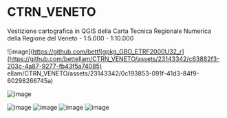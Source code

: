 # CTRN_VENETO
Vestizione cartografica in QGIS della Carta Tecnica Regionale Numerica della Regione del Veneto - 1:5.000 - 1:10.000

![image](https://github.com/bett![gpkg_GBO_ETRF2000U32_r](https://github.com/bettellam/CTRN_VENETO/assets/23143342/c63882f3-203c-4a87-9277-fb43f5a74085)
ellam/CTRN_VENETO/assets/23143342/0c193853-091f-41d3-84f9-60298266745a)

![image](https://github.com/bettellam/CTRN_VENETO/assets/23143342/95e50a68-958c-4e11-a133-c5a5c83c6203)

![image](https://github.com/bettellam/CTRN_VENETO/assets/23143342/46241a30-cdba-4b8b-88ac-db001155ef6d)
![image](https://github.com/bettellam/CTRN_VENETO/assets/23143342/309ccf70-fa1b-4cb3-90c0-63da65c99479)
![image](https://github.com/bettellam/CTRN_VENETO/assets/23143342/a9ce744e-0a4d-41b2-ba0e-bef03c8d4b1c)
![image](https://github.com/bettellam/CTRN_VENETO/assets/23143342/daf33fd5-25fa-4634-9297-fa434e1d340d)




